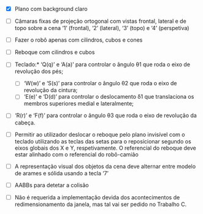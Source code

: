 * [X] Plano com background claro
* [ ] Câmaras fixas de projeção ortogonal com vistas frontal, lateral e de topo sobre a cena ‘1’ (frontal), ‘2’ (lateral), ‘3’ (topo) e ‘4’ (perspetiva)
* [ ] Fazer o robô apenas com cilindros, cubos e cones
* [ ] Reboque com cilindros e cubos
* [ ] Teclado:* ‘Q(q)’ e ‘A(a)’ para controlar o ângulo θ1 que roda o eixo de revolução dos pés;

  * [ ] ‘W(w)’ e ‘S(s)’ para controlar o ângulo θ2 que roda o eixo de revolução da cintura;
  * [ ] ‘E(e)’ e ‘D(d)’ para controlar o deslocamento δ1 que translaciona os membros superiores medial e lateralmente;
* [ ] ‘R(r)’ e ‘F(f)’ para controlar o ângulo θ3 que roda o eixo de revolução da cabeça.
* [ ] Permitir ao utilizador deslocar o reboque pelo plano invisível com o teclado utilizando as teclas das setas para o reposicionar segundo os eixos globais dos X e Y, respetivamente. O referencial do reboque deve estar alinhado com o referencial do robô-camião
* [ ] A representação visual dos objetos da cena deve alternar entre modelo de arames e sólida usando a tecla ‘7’
* [ ] AABBs para detetar a colisão
* [ ] Não é requerida a implementação devida dos acontecimentos de redimensionamento da janela, mas tal vai ser pedido no Trabalho C.
